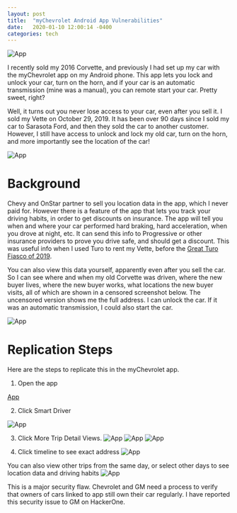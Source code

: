 ```yaml
---
layout: post
title:  "myChevrolet Android App Vulnerabilities"
date:   2020-01-10 12:00:14 -0400
categories: tech
---
```


![App](/images/mychevy/1.jpg)

I recently sold my 2016 Corvette, and previously I had set up my car with the myChevrolet app on my Android phone. This app lets you lock and unlock your car, turn on the horn, and if your car is an automatic transmission (mine was a manual), you can remote start your car. Pretty sweet, right?

Well, it turns out you never lose access to your car, even after you sell it. I sold my Vette on October 29, 2019. It has been over 90 days since I sold my car to Sarasota Ford, and then they sold the car to another customer. However, I still have access to unlock and lock my old car, turn on the horn, and more importantly see the location of the car!

![App](/images/mychevy/8.jpg)

# Background
Chevy and OnStar partner to sell you location data in the app, which I never paid for. However there is a feature of the app that lets you track your driving habits, in order to get discounts on insurance. The app will tell you when and where your car performed hard braking, hard acceleration, when you drove at night, etc. It can send this info to Progressive or other insurance providers to prove you drive safe, and should get a discount. This was useful info when I used Turo to rent my Vette, before the [Great Turo Fiasco of 2019](https://rskelton.com/My-Turo-Claim-Horror-Story).

You can also view this data yourself, apparently even after you sell the car. So I can see where and when my old Corvette was driven, where the new buyer lives, where the new buyer works, what locations the new buyer visits, all of which are shown in a censored screenshot below. The uncensored version shows me the full address. I can unlock the car. If it was an automatic transmission, I could also start the car.

![App](/images/mychevy/9.jpg)

# Replication Steps
Here are the steps to replicate this in the myChevrolet app.

1. Open the app

[App](/images/mychevy/2.jpg)

2. Click Smart Driver

![App](/images/mychevy/3.jpg)

3. Click More Trip Detail Views.
![App](/images/mychevy/4.jpg)
![App](/images/mychevy/6.jpg)
![App](/images/mychevy/7.jpg)

4. Click timeline to see exact address
![App](/images/mychevy/9.jpg)

You can also view other trips from the same day, or select other days to see location data and driving habits
![App](/images/mychevy/5.jpg)

This is a major security flaw. Chevrolet and GM need a process to verify that owners of cars linked to app still own their car regularly. I have reported this security issue to GM on HackerOne.
